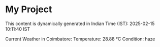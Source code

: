 # My Project

This content is dynamically generated in Indian Time (IST): 2025-02-15 10:11:40 IST


Current Weather in Coimbatore:
Temperature: 28.88 °C
Condition: haze
